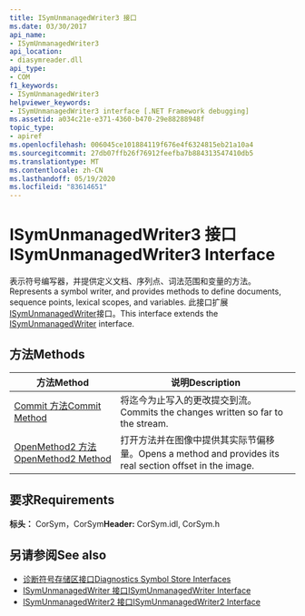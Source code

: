```yaml
---
title: ISymUnmanagedWriter3 接口
ms.date: 03/30/2017
api_name:
- ISymUnmanagedWriter3
api_location:
- diasymreader.dll
api_type:
- COM
f1_keywords:
- ISymUnmanagedWriter3
helpviewer_keywords:
- ISymUnmanagedWriter3 interface [.NET Framework debugging]
ms.assetid: a034c21e-e371-4360-b470-29e88288948f
topic_type:
- apiref
ms.openlocfilehash: 006045ce101884119f676e4f6324815eb21a10a4
ms.sourcegitcommit: 27db07ffb26f76912feefba7b884313547410db5
ms.translationtype: MT
ms.contentlocale: zh-CN
ms.lasthandoff: 05/19/2020
ms.locfileid: "83614651"
---
```

# <a name="isymunmanagedwriter3-interface"></a><span data-ttu-id="007fc-102">ISymUnmanagedWriter3 接口</span><span class="sxs-lookup"><span data-stu-id="007fc-102">ISymUnmanagedWriter3 Interface</span></span>
<span data-ttu-id="007fc-103">表示符号编写器，并提供定义文档、序列点、词法范围和变量的方法。</span><span class="sxs-lookup"><span data-stu-id="007fc-103">Represents a symbol writer, and provides methods to define documents, sequence points, lexical scopes, and variables.</span></span> <span data-ttu-id="007fc-104">此接口扩展[ISymUnmanagedWriter](isymunmanagedwriter-interface.md)接口。</span><span class="sxs-lookup"><span data-stu-id="007fc-104">This interface extends the [ISymUnmanagedWriter](isymunmanagedwriter-interface.md) interface.</span></span>  
  
## <a name="methods"></a><span data-ttu-id="007fc-105">方法</span><span class="sxs-lookup"><span data-stu-id="007fc-105">Methods</span></span>  
  
|<span data-ttu-id="007fc-106">方法</span><span class="sxs-lookup"><span data-stu-id="007fc-106">Method</span></span>|<span data-ttu-id="007fc-107">说明</span><span class="sxs-lookup"><span data-stu-id="007fc-107">Description</span></span>|  
|------------|-----------------|  
|[<span data-ttu-id="007fc-108">Commit 方法</span><span class="sxs-lookup"><span data-stu-id="007fc-108">Commit Method</span></span>](isymunmanagedwriter3-commit-method.md)|<span data-ttu-id="007fc-109">将迄今为止写入的更改提交到流。</span><span class="sxs-lookup"><span data-stu-id="007fc-109">Commits the changes written so far to the stream.</span></span>|  
|[<span data-ttu-id="007fc-110">OpenMethod2 方法</span><span class="sxs-lookup"><span data-stu-id="007fc-110">OpenMethod2 Method</span></span>](isymunmanagedwriter3-openmethod2-method.md)|<span data-ttu-id="007fc-111">打开方法并在图像中提供其实际节偏移量。</span><span class="sxs-lookup"><span data-stu-id="007fc-111">Opens a method and provides its real section offset in the image.</span></span>|  
  
## <a name="requirements"></a><span data-ttu-id="007fc-112">要求</span><span class="sxs-lookup"><span data-stu-id="007fc-112">Requirements</span></span>  
 <span data-ttu-id="007fc-113">**标头：** CorSym，CorSym</span><span class="sxs-lookup"><span data-stu-id="007fc-113">**Header:** CorSym.idl, CorSym.h</span></span>  
  
## <a name="see-also"></a><span data-ttu-id="007fc-114">另请参阅</span><span class="sxs-lookup"><span data-stu-id="007fc-114">See also</span></span>

- [<span data-ttu-id="007fc-115">诊断符号存储区接口</span><span class="sxs-lookup"><span data-stu-id="007fc-115">Diagnostics Symbol Store Interfaces</span></span>](diagnostics-symbol-store-interfaces.md)
- [<span data-ttu-id="007fc-116">ISymUnmanagedWriter 接口</span><span class="sxs-lookup"><span data-stu-id="007fc-116">ISymUnmanagedWriter Interface</span></span>](isymunmanagedwriter-interface.md)
- [<span data-ttu-id="007fc-117">ISymUnmanagedWriter2 接口</span><span class="sxs-lookup"><span data-stu-id="007fc-117">ISymUnmanagedWriter2 Interface</span></span>](isymunmanagedwriter2-interface.md)
